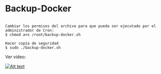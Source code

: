 # Backup-Docker

```

Cambiar los permisos del archivo para que pueda ser ejecutado por el administrador de Cron:
$ chmod a+x /root/backup-docker.sh

Hacer copìa de seguridad
$ sudo ./backup-docker.sh

```

Ver vídeo:

[![Alt text](https://img.youtube.com/vi/tDxO6XHGCAM/0.jpg)](https://www.youtube.com/watch?v=tDxO6XHGCAM)

